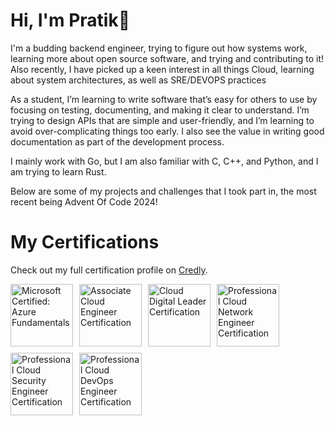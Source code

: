 <h1><strong><centre>Hi, I'm Pratik👋</centre></strong></h1>

<p1>I'm a budding backend engineer, trying to figure out how systems work, learning more about open source software, and trying and contributing to it! Also recently, I have picked up a keen interest in all things Cloud, learning about system architectures, as well as SRE/DEVOPS practices</p1>

<p2>As a student, I’m learning to write software that’s easy for others to use by focusing on testing, documenting, and making it clear to understand. I’m trying to design APIs that are simple and user-friendly, and I’m learning to avoid over-complicating things too early. I also see the value in writing good documentation as part of the development process.</p2>

<p3>I mainly work with Go, but I am also familiar with C, C++, and Python, and I am trying to learn Rust.</p3>

<p4>Below are some of my projects and challenges that I took part in, the most recent being Advent Of Code 2024!</p4>

# My Certifications

Check out my full certification profile on [Credly](https://www.credly.com/users/pratik-tamgole).

<div style='display: flex; gap: 10px; flex-wrap: wrap;'>
  <img src="https://images.credly.com/images/be8fcaeb-c769-4858-b567-ffaaa73ce8cf/image.png" alt="Microsoft Certified: Azure Fundamentals" width="100px">
  <img src="https://images.credly.com/images/08096465-cbfc-4c3e-93e5-93c5aa61f23e/image.png" alt="Associate Cloud Engineer Certification" width="100px">
  <img src="https://images.credly.com/images/44994cda-b5b0-44cb-9a6d-d29b57163073/image.png" alt="Cloud Digital Leader Certification" width="100px">
  <img src="https://images.credly.com/images/08a802bf-f2fa-44fb-8110-92acf6195738/image.png" alt="Professional Cloud Network Engineer Certification" width="100px">
  <img src="https://images.credly.com/images/4ea0ec5c-6258-4c26-9282-6ed233c0c7ac/image.png" alt="Professional Cloud Security Engineer Certification" width="100px">
  <img src="https://images.credly.com/images/33f08b7e-fa6a-41cd-810a-21cc1c336f6d/image.png" alt="Professional Cloud DevOps Engineer Certification" width="100px">
</div>
